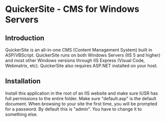 <h1>QuickerSite - CMS for Windows Servers</h1>

## Introduction

QuickerSite is an all-in-one CMS (Content Management System) built in ASP/VBScript. QuickerSite runs on both Windows Servers (IIS 5 and higher) and most other Windows versions through IIS Express (Visual Code, Webmatrix, etc). QuickerSite also requires ASP.NET installed on your host. 

## Installation
Install this application in the root of an IIS website and make sure IUSR has full permissions to the entire folder.
Make sure "default.asp" is the default document. 
When browsing to your site the first time, you will be prompted for a password. By default this is "admin". You have to change it to something else. 
